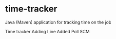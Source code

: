 # time-tracker
Java (Maven) application for tracking time on the job

Time tracker
Adding Line
Added Poll SCM
